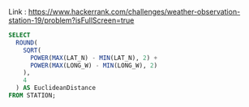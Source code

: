 Link : https://www.hackerrank.com/challenges/weather-observation-station-19/problem?isFullScreen=true
```sql
SELECT 
  ROUND(
    SQRT(
      POWER(MAX(LAT_N) - MIN(LAT_N), 2) +
      POWER(MAX(LONG_W) - MIN(LONG_W), 2)
    ),
    4
  ) AS EuclideanDistance
FROM STATION;

```
